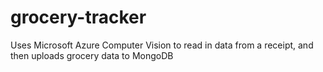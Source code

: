 # grocery-tracker
Uses Microsoft Azure Computer Vision to read in data from a receipt, and then uploads grocery data to MongoDB

